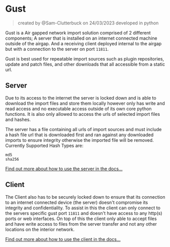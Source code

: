 # Gust
> created by @Sam-Clutterbuck on 24/03/2023 developed in python

Gust is a Air gapped network import solution comprised of 2 different components; A server that is installed on an internet connected machine outside of the airgap. And a receiving client deployed internal to the airgap but with a connection to the server on port `11811`.

Gust is best used for repeatable import sources such as plugin repositories, update and patch files, and other downloads that all accessible from a static url.

## Server

Due to its access to the internet the server is locked down and is able to download the import files and store them locally however only has write and read access and no executable access outside of its own core python functions. It is also only allowed to access the urls of selected import files and hashes.

The server has a file containing all urls of import sources and must include a hash file url that is downloaded first and ran against any downloaded imports to ensure integrity otherwise the imported file will be removed. Currently Supported Hash Types are:
```
md5
sha256
```
[Find out more about how to use the server in the docs...](/docs/server.md)

## Client

The Client also has to be securely locked down to ensure that its connection to an internet connected device (the  server) doesn't compromise its integrity and confidentiality. To assist in this the client can only connect to the servers specific gust port `11811` and doesn't have access to any http(s) ports or web interfaces. On top of this the client only able to accept files and have write access to files from the server transfer and not any other locations on the interior network.

[Find out more about how to use the client in the docs...](/docs/client.md)
